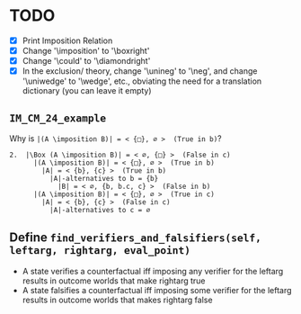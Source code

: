 # TODO

- [x] Print Imposition Relation
- [x] Change '\\imposition' to '\\boxright'
- [x] Change '\\could' to '\\diamondright'
- [x] In the exclusion/ theory, change '\\unineg' to '\\neg', and change '\\uniwedge' to '\\wedge', etc., obviating the need for a translation dictionary (you can leave it empty)

## `IM_CM_24_example`

Why is `|(A \imposition B)| = < {□}, ∅ >  (True in b)`?

```consol
2.  |\Box (A \imposition B)| = < ∅, {□} >  (False in c)
      |(A \imposition B)| = < {□}, ∅ >  (True in b)
        |A| = < {b}, {c} >  (True in b)
          |A|-alternatives to b = {b}
            |B| = < ∅, {b, b.c, c} >  (False in b)
      |(A \imposition B)| = < {□}, ∅ >  (True in c)
        |A| = < {b}, {c} >  (False in c)
          |A|-alternatives to c = ∅
```

## Define `find_verifiers_and_falsifiers(self, leftarg, rightarg, eval_point)`

- A state verifies a counterfactual iff imposing any verifier for the leftarg results in outcome worlds that make rightarg true
- A state falsifies a counterfactual iff imposing some verifier for the leftarg results in outcome worlds that makes rightarg false

